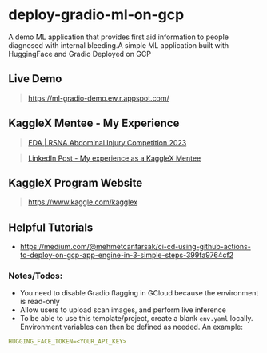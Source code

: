 # deploy-gradio-ml-on-gcp
A demo ML application that provides first aid information to people diagnosed with internal bleeding.A simple ML application built with HuggingFace and Gradio Deployed on GCP

## Live Demo
> https://ml-gradio-demo.ew.r.appspot.com/

## KaggleX Mentee - My Experience
> [EDA | RSNA Abdominal Injury Competition 2023](https://www.kaggle.com/code/tobetek/eda-rsna-abdominal-injury-competition-2023)

> [LinkedIn Post - My experience as a KaggleX Mentee](https://www.linkedin.com/posts/emmanuel-katchy_kaggle-kagglex-bipoc-activity-7126311581159727105-QzS_?utm_source=share&utm_medium=member_desktop)

## KaggleX Program Website
> https://www.kaggle.com/kagglex
## Helpful Tutorials
 - https://medium.com/@mehmetcanfarsak/ci-cd-using-github-actions-to-deploy-on-gcp-app-engine-in-3-simple-steps-399fa9764cf2

### Notes/Todos:
  - You need to disable Gradio flagging in GCloud because the environment is read-only
  - Allow users to upload scan images, and perform live inference
  - To be able to use this template/project, create a blank `env.yaml` locally. Environment variables can then be defined as needed.
    An example:
  ```yaml
  HUGGING_FACE_TOKEN=<YOUR_API_KEY>
  ```
